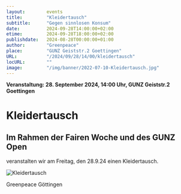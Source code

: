 ```yaml
---
layout:        events
title:         "Kleidertausch"
subtitle:      "Gegen sinnlosen Konsum"
date:          2024-09-28T14:00:00+02:00
etime:         2024-09-28T18:00:00+02:00
publishdate:   2024-08-28T00:00:00+01:00
author:        "Greenpeace"
place:         "GUNZ Geiststr.2 Goettingen"
URL:           "/2024/09/28/14/00/kleidertausch"
locURL:        ""
image:         "/img/banner/2022-07-10-Kleidertausch.jpg"
---
```


**Veranstaltung: 28. September 2024, 14:00 Uhr, GUNZ Geiststr.2 Goettingen**

Kleidertausch
===========

Im Rahmen der Fairen Woche und des GUNZ Open
-----------

veranstalten wir am Freitag, den 28.9.24 einen Kleidertausch.

![Kleidertausch](/img/event/2024-06-21-Kleidertausch.png)

Greenpeace Göttingen

